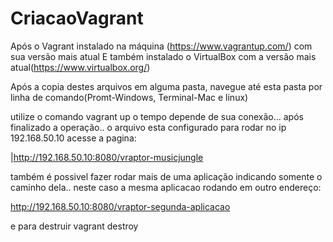 # CriacaoVagrant

Após o Vagrant instalado na máquina (https://www.vagrantup.com/) com sua versão mais atual
E também instalado o VirtualBox com a versão mais atual(https://www.virtualbox.org/)

Após a copia destes arquivos em alguma pasta, navegue até esta pasta por linha de comando(Promt-Windows, Terminal-Mac e linux)

utilize o comando vagrant up
o tempo depende de sua conexão...
após finalizado a operação..
o arquivo esta configurado para rodar no ip 192.168.50.10
acesse a pagina:  

|http://192.168.50.10:8080/vraptor-musicjungle

também é possivel fazer rodar mais de uma aplicação indicando somente o caminho dela.. 
neste caso a mesma aplicacao rodando em outro endereço:

http://192.168.50.10:8080/vraptor-segunda-aplicacao

e para destruir vagrant destroy

